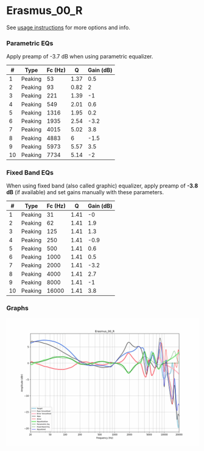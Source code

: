 # Erasmus_00_R
See [usage instructions](https://github.com/jaakkopasanen/AutoEq#usage) for more options and info.

### Parametric EQs
Apply preamp of -3.7 dB when using parametric equalizer.

|   # | Type    |   Fc (Hz) |    Q |   Gain (dB) |
|-----|---------|-----------|------|-------------|
|   1 | Peaking |        53 | 1.37 |         0.5 |
|   2 | Peaking |        93 | 0.82 |         2   |
|   3 | Peaking |       221 | 1.39 |        -1   |
|   4 | Peaking |       549 | 2.01 |         0.6 |
|   5 | Peaking |      1316 | 1.95 |         0.2 |
|   6 | Peaking |      1935 | 2.54 |        -3.2 |
|   7 | Peaking |      4015 | 5.02 |         3.8 |
|   8 | Peaking |      4883 | 6    |        -1.5 |
|   9 | Peaking |      5973 | 5.57 |         3.5 |
|  10 | Peaking |      7734 | 5.14 |        -2   |

### Fixed Band EQs
When using fixed band (also called graphic) equalizer, apply preamp of **-3.8 dB** (if available) and set gains manually with these parameters.

|   # | Type    |   Fc (Hz) |    Q |   Gain (dB) |
|-----|---------|-----------|------|-------------|
|   1 | Peaking |        31 | 1.41 |        -0   |
|   2 | Peaking |        62 | 1.41 |         1.9 |
|   3 | Peaking |       125 | 1.41 |         1.3 |
|   4 | Peaking |       250 | 1.41 |        -0.9 |
|   5 | Peaking |       500 | 1.41 |         0.6 |
|   6 | Peaking |      1000 | 1.41 |         0.5 |
|   7 | Peaking |      2000 | 1.41 |        -3.2 |
|   8 | Peaking |      4000 | 1.41 |         2.7 |
|   9 | Peaking |      8000 | 1.41 |        -1   |
|  10 | Peaking |     16000 | 1.41 |         3.8 |

### Graphs
![](./Erasmus_00_R.png)
